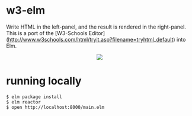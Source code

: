 # w3-elm

Write HTML in the left-panel, and the result is rendered in the right-panel.
This is a port of the [W3-Schools Editor] (http://www.w3schools.com/html/tryit.asp?filename=tryhtml_default) into Elm.

<p align="center">
  <img src="https://cloud.githubusercontent.com/assets/1527504/12131872/8c4c1e68-b3d3-11e5-852d-1e0a767c1641.png" />
</p>

running locally
==========

    $ elm package install
    $ elm reactor
    $ open http://localhost:8000/main.elm

